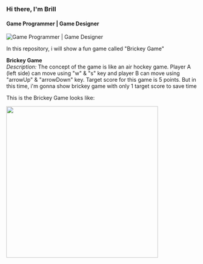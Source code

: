 ### Hi there, I'm Brill
#### Game Programmer | Game Designer 
![Game Programmer | Game Designer ](https://github.com/brillbray/GamesPortofolios/assets/127038837/ffcc0419-d973-4468-907c-1a4568abe999)

In this repository, i  will show a fun game called "Brickey Game" 

**Brickey Game**
<br>
_Description:_
The concept of the game is like an air hockey game. Player A (left side) can move using "w" & "s" key and player B can move using "arrowUp" & "arrowDown" key. Target score for this game is 5 points. But in this time, i'm gonna show brickey game with only 1 target score to save time

This is the Brickey Game looks like:

<img style="width: 400px" src="https://github.com/brillbray/Brickey-Game/assets/127038837/742cdd11-3cd7-4093-8c43-3ce87a0b8209)">


